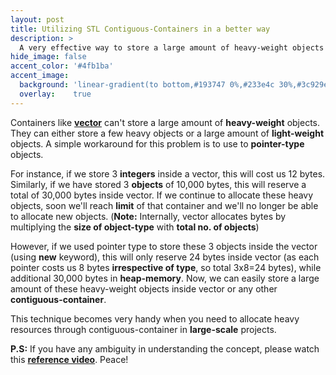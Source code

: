 ```yaml
---
layout: post
title: Utilizing STL Contiguous-Containers in a better way
description: >
  A very effective way to store a large amount of heavy-weight objects inside contiguous-containers in C++.
hide_image: false
accent_color: '#4fb1ba'
accent_image:
  background: 'linear-gradient(to bottom,#193747 0%,#233e4c 30%,#3c929e 50%,#d5d5d4 70%,#cdccc8 100%)'
  overlay:    true
---
```


Containers like [**vector**](https://github.com/HypertextAssassin0273/Data_Structures_in_Cpp/blob/main/Native_Data_Structures/Contiguous_Structures/Vector.hpp) can't store a large amount of **heavy-weight** objects. They can either store a few heavy objects or a large amount of **light-weight** objects. A simple workaround for this problem is to use to **pointer-type** objects.

For instance, if we store 3 **integers** inside a vector, this will cost us 12 bytes. Similarly, if we have stored 3 **objects** of 10,000 bytes, this will reserve a total of 30,000 bytes inside vector. If we continue to allocate these heavy objects, soon we'll reach **limit** of that container and we'll no longer be able to allocate new objects. (**Note:** Internally, vector allocates bytes by multiplying the **size of object-type** with **total no. of objects**)

However, if we used pointer type to store these 3 objects inside the vector (using **new** keyword), this will only reserve 24 bytes inside vector (as each pointer costs us 8 bytes **irrespective of type**, so total 3x8=24 bytes), while additional 30,000 bytes in **heap-memory**. Now, we can easily store a large amount of these heavy-weight objects inside vector or any other **contiguous-container**.

This technique becomes very handy when you need to allocate heavy resources through contiguous-container in **large-scale** projects.

**P.S:** If you have any ambiguity in understanding the concept, please watch this [**reference video**](https://youtu.be/j0_u26Vpb4w?t=1651). Peace!
